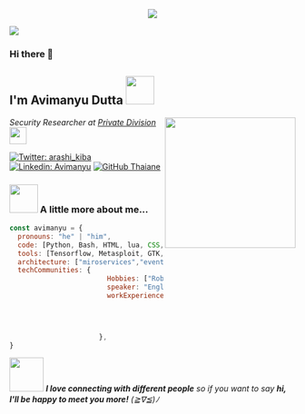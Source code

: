 <p align="center">
  <img src="https://user-images.githubusercontent.com/54982599/132980243-6d66b60d-9172-47d7-b640-5b1ed03c4891.png" />
</p>

![](https://komarev.com/ghpvc/?username=Abhimanyu8)
### Hi there 👋
<h2> I'm Avimanyu Dutta <img src="https://media.giphy.com/media/S8kcDWOvua4l6lJ0Az/source.gif" width="50"></h2>
<img align='right' src="https://media.giphy.com/media/ZVik7pBtu9dNS/giphy.gif" width="230">
<p><em>Security Researcher at <a href="https://www.privatedivision.com/">Private Division</a><img src="https://media.giphy.com/media/WUlplcMpOCEmTGBtBW/giphy.gif" width="30"> 
</em></p>

[![Twitter: arashi_kiba](https://img.shields.io/twitter/follow/arashi_kiba?style=social)](https://twitter.com/arashi_kiba)
[![Linkedin: Avimanyu](https://img.shields.io/badge/-Avimanyu_Dutta-blue?style=flat-square&logo=Linkedin&logoColor=white&link=https://www.linkedin.com/in/avimanyu-dutta-shell-wizard)](https://www.linkedin.com/in/avimanyu-dutta-shell-wizard/)
[![GitHub Thaiane](https://img.shields.io/github/followers/Abhimanyu8?label=follow&style=social)](https://github.com/Abhimanyu8)


### <img src="https://media.giphy.com/media/VgCDAzcKvsR6OM0uWg/giphy.gif" width="50"> A little more about me...  

```javascript
const avimanyu = {
  pronouns: "he" | "him",
  code: [Python, Bash, HTML, lua, CSS, SQL, C ],
  tools: [Tensorflow, Metasploit, GTK, Jupyter, burp-suite , nmap ],
  architecture: ["miroservices","event-driven", "design system pattern", "behavior-driven-development",],
  techCommunities: {
                        Hobbies: ["Robotics","Piano", "Animeヾ(≧▽≦*)o"],
                        speaker: "English/Hindi/Japanese",
                        workExperiences: [{companyName:"Uber", role:"Security analyst"},
                                          {companyName:"KDE", role:"Summer trainee"},]


                                           
                      },
}
```

<img src="https://media.giphy.com/media/LnQjpWaON8nhr21vNW/giphy.gif" width="60"> <em><b>I love connecting with different people</b> so if you want to say <b>hi, I'll be happy to meet you more!</b> (≧∇≦)ﾉ</em>


<!---
- 👋 Hello There !
- 👀 I’m interested in ...
- 🌱 I’m currently learning ...
- 💞️ I’m looking to collaborate on ...
- 📫 How to reach me ...
--->

<!---
Abhimanyu8/Abhimanyu8 is a ✨ special ✨ repository because its `README.md` (this file) appears on your GitHub profile.
You can click the Preview link to take a look at your changes.
--->

